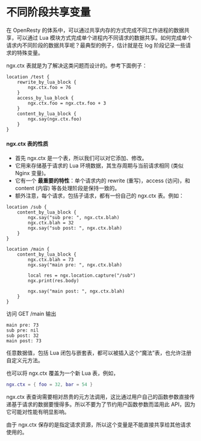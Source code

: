 # 不同阶段共享变量

在 OpenResty 的体系中，可以通过共享内存的方式完成不同工作进程的数据共享，可以通过 Lua 模块方式完成单个进程内不同请求的数据共享。如何完成单个请求内不同阶段的数据共享呢？最典型的例子，估计就是在 log 阶段记录一些请求的特殊变量。

ngx.ctx 表就是为了解决这类问题而设计的。参考下面例子：

```nginx
location /test {
    rewrite_by_lua_block {
        ngx.ctx.foo = 76
    }
    access_by_lua_block {
        ngx.ctx.foo = ngx.ctx.foo + 3
    }
    content_by_lua_block {
        ngx.say(ngx.ctx.foo)
    }
}
```
#### ngx.ctx 表的性质
- 首先 ngx.ctx 是一个表，所以我们可以对它添加、修改。
- 它用来存储基于请求的 Lua 环境数据，其生存周期与当前请求相同 (类似 Nginx 变量)。
- 它有一个 **最重要的特性**：单个请求内的 rewrite (重写)，access (访问)，和 content (内容) 等各处理阶段是保持一致的。
- 额外注意，每个请求，包括子请求，都有一份自己的 ngx.ctx 表。例如：

```nginx
location /sub {
    content_by_lua_block {
        ngx.say("sub pre: ", ngx.ctx.blah)
        ngx.ctx.blah = 32
        ngx.say("sub post: ", ngx.ctx.blah)
    }
}

location /main {
    content_by_lua_block {
        ngx.ctx.blah = 73
        ngx.say("main pre: ", ngx.ctx.blah)

        local res = ngx.location.capture("/sub")
        ngx.print(res.body)

        ngx.say("main post: ", ngx.ctx.blah)
    }
}
```

访问 GET /main 输出

```shell
main pre: 73
sub pre: nil
sub post: 32
main post: 73
```

任意数据值，包括 Lua 闭包与嵌套表，都可以被插入这个“魔法”表，也允许注册自定义元方法。

也可以将 ngx.ctx 覆盖为一个新 Lua 表，例如，

```lua
ngx.ctx = { foo = 32, bar = 54 }
```

ngx.ctx 表查询需要相对昂贵的元方法调用，这比通过用户自己的函数参数直接传递基于请求的数据要慢得多。所以不要为了节约用户函数参数而滥用此 API，因为它可能对性能有明显影响。

由于 ngx.ctx 保存的是指定请求资源，所以这个变量是不能直接共享给其他请求使用的。
